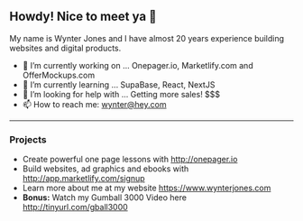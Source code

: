 ## Howdy! Nice to meet ya 👋

My name is Wynter Jones and I have almost 20 years experience building websites and digital products. 

- 🔭 I’m currently working on ... Onepager.io, Marketlify.com and OfferMockups.com
- 🌱 I’m currently learning ... SupaBase, React, NextJS
- 🤔 I’m looking for help with ... Getting more sales! $$$
- 📫 How to reach me: wynter@hey.com

-----

### Projects

- Create powerful one page lessons with http://onepager.io 
- Build websites, ad graphics and ebooks with http://app.marketlify.com/signup
- Learn more about me at my website https://www.wynterjones.com
- **Bonus:** Watch my Gumball 3000 Video here  http://tinyurl.com/gball3000
